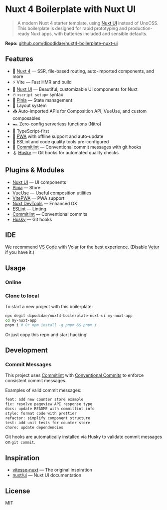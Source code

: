 # Nuxt 4 Boilerplate with Nuxt UI

> A modern Nuxt 4 starter template, using [Nuxt UI](https://ui.nuxt.com/) instead of UnoCSS. This boilerplate is designed for rapid prototyping and production-ready Nuxt apps, with batteries included and sensible defaults.

**Repo:** [github.com/dipodidae/nuxt4-boilerplate-nuxt-ui](https://github.com/dipodidae/nuxt4-boilerplate-nuxt-ui)

## Features

- 💚 [Nuxt 4](https://nuxt.com/) — SSR, file-based routing, auto-imported components, and more
- ⚡️ Vite — Fast HMR and build
- 🎨 [Nuxt UI](https://ui.nuxt.com/) — Beautiful, customizable UI components for Nuxt
- 🔥 `<script setup>` syntax
- 🍍 [Pinia](https://github.com/vuejs/pinia) — State management
- 📑 Layout system
- 📥 Auto-imported APIs for Composition API, VueUse, and custom composables
- 🏎 Zero-config serverless functions (Nitro)
- 🦾 TypeScript-first
- 📲 [PWA](https://github.com/vite-pwa/nuxt) with offline support and auto-update
- 🧹 ESLint and code quality tools pre-configured
- 🚀 [Commitlint](https://commitlint.js.org/) — Conventional commit messages with git hooks
- 🪝 [Husky](https://typicode.github.io/husky/) — Git hooks for automated quality checks

## Plugins & Modules

- [Nuxt UI](https://ui.nuxt.com/) — UI components
- [Pinia](https://github.com/vuejs/pinia) — Store
- [VueUse](https://github.com/vueuse/vueuse) — Useful composition utilities
- [VitePWA](https://github.com/vite-pwa/nuxt) — PWA support
- [Nuxt DevTools](https://github.com/nuxt/devtools) — Enhanced DX
- [ESLint](https://eslint.org/) — Linting
- [Commitlint](https://commitlint.js.org/) — Conventional commits
- [Husky](https://typicode.github.io/husky/) — Git hooks

## IDE

We recommend [VS Code](https://code.visualstudio.com/) with [Volar](https://github.com/johnsoncodehk/volar) for the best experience. (Disable [Vetur](https://vuejs.github.io/vetur/) if you have it.)

## Usage

### Online

### Clone to local

To start a new project with this boilerplate:

```bash
npx degit dipodidae/nuxt4-boilerplate-nuxt-ui my-nuxt-app
cd my-nuxt-app
pnpm i # Or npm install -g pnpm && pnpm i
```

Or just copy this repo and start hacking!

## Development

### Commit Messages

This project uses [Commitlint](https://commitlint.js.org/) with [Conventional Commits](https://www.conventionalcommits.org/) to enforce consistent commit messages.

Examples of valid commit messages:

```bash
feat: add new counter store example
fix: resolve pageview API response type
docs: update README with commitlint info
style: format code with prettier
refactor: simplify component structure
test: add unit tests for counter store
chore: update dependencies
```

Git hooks are automatically installed via Husky to validate commit messages on `git commit`.

## Inspiration

- [vitesse-nuxt](https://github.com/antfu/vitesse-nuxt) — The original inspiration
- [nuxt/ui](https://ui.nuxt.com/) — Nuxt UI documentation

## License

MIT
